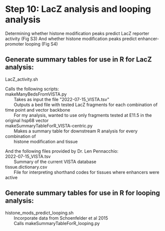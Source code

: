 # Step 10: LacZ analysis and looping analysis
Determining whether histone modification peaks predict LacZ reporter activity (Fig S3)
And whether histone modification peaks predict enhancer-promoter looping (Fig S4)

## Generate summary tables for use in R for LacZ analysis:
LacZ_activity.sh  

Calls the following scripts:  
makeManyBedsFromVISTA.py  
&emsp;&emsp;Takes as input the file "2022-07-15_VISTA.tsv"  
&emsp;&emsp;Outputs a bed file with tested LacZ fragments for each combination of time point and vector backbone  
&emsp;&emsp;For my analysis, wanted to use only fragments tested at E11.5 in the original hsp68 vector  
makeSummaryTableForR_VISTA-centric.py  
&emsp;&emsp;Makes a summary table for downstream R analysis for every combination of  
&emsp;&emsp;histone modification and tissue  

And the following files provided by Dr. Len Pennacchio:  
2022-07-15_VISTA.tsv  
&emsp;&emsp;Summary of the current VISTA database  
tissue.dictionary.csv  
&emsp;&emsp;File for interpreting shorthand codes for tissues where enhancers were active  


## Generate summary tables for use in R for looping analysis:
histone_mods_predict_looping.sh  
&emsp;&emsp;Incorporate data from Schoenfelder et al 2015  
&emsp;&emsp;Calls makeSummaryTableForR_looping.py
